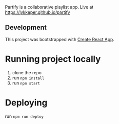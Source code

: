 Partify is a collaborative playlist app.
Live at https://lykkeper.github.io/partify

## Development

This project was bootstrapped with [Create React App](https://github.com/facebookincubator/create-react-app).

# Running project locally
1. clone the repo
2. run `npm install`
3. run `npm start`

# Deploying
run `npm run deploy`
